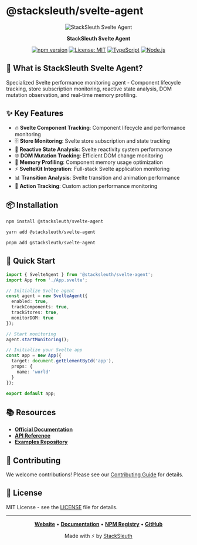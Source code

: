# @stacksleuth/svelte-agent

<div align="center">

![StackSleuth Svelte Agent](https://via.placeholder.com/200x80/4A90E2/FFFFFF?text=Svelte%20Agent)

**StackSleuth Svelte Agent**

[![npm version](https://badge.fury.io/js/%40stacksleuth%2Fsvelte-agent.svg)](https://badge.fury.io/js/%40stacksleuth%2Fsvelte-agent)
[![License: MIT](https://img.shields.io/badge/License-MIT-yellow.svg)](https://opensource.org/licenses/MIT)
[![TypeScript](https://img.shields.io/badge/TypeScript-5.0+-blue.svg)](https://www.typescriptlang.org/)
[![Node.js](https://img.shields.io/badge/Node.js-18.0+-green.svg)](https://nodejs.org/)

</div>

## 🚀 What is StackSleuth Svelte Agent?

Specialized Svelte performance monitoring agent - Component lifecycle tracking, store subscription monitoring, reactive state analysis, DOM mutation observation, and real-time memory profiling.

## ✨ Key Features

- 🔥 **Svelte Component Tracking**: Component lifecycle and performance monitoring
- 🗄️ **Store Monitoring**: Svelte store subscription and state tracking
- 🔄 **Reactive State Analysis**: Svelte reactivity system performance
- 🌐 **DOM Mutation Tracking**: Efficient DOM change monitoring
- 💾 **Memory Profiling**: Component memory usage optimization
- ⚡ **SvelteKit Integration**: Full-stack Svelte application monitoring
- 📊 **Transition Analysis**: Svelte transition and animation performance
- 🎯 **Action Tracking**: Custom action performance monitoring

## 📦 Installation

```bash
npm install @stacksleuth/svelte-agent
```

```bash
yarn add @stacksleuth/svelte-agent
```

```bash
pnpm add @stacksleuth/svelte-agent
```

## 🏁 Quick Start

```typescript
import { SvelteAgent } from '@stacksleuth/svelte-agent';
import App from './App.svelte';

// Initialize Svelte agent
const agent = new SvelteAgent({
  enabled: true,
  trackComponents: true,
  trackStores: true,
  monitorDOM: true
});

// Start monitoring
agent.startMonitoring();

// Initialize your Svelte app
const app = new App({
  target: document.getElementById('app'),
  props: {
    name: 'world'
  }
});

export default app;
```

## 📚 Resources

- **[Official Documentation](https://github.com/Jack-GitHub12/StackSleuth#readme)**
- **[API Reference](https://github.com/Jack-GitHub12/StackSleuth/blob/main/docs/svelte-agent.md)**
- **[Examples Repository](https://github.com/Jack-GitHub12/StackSleuth/tree/main/examples/svelte-agent)**

## 🤝 Contributing

We welcome contributions! Please see our [Contributing Guide](https://github.com/Jack-GitHub12/StackSleuth/blob/main/CONTRIBUTING.md) for details.

## 📄 License

MIT License - see the [LICENSE](https://github.com/Jack-GitHub12/StackSleuth/blob/main/LICENSE) file for details.

---

<div align="center">

**[Website](https://github.com/Jack-GitHub12/StackSleuth)** • 
**[Documentation](https://github.com/Jack-GitHub12/StackSleuth#readme)** • 
**[NPM Registry](https://www.npmjs.com/package/@stacksleuth/svelte-agent)** • 
**[GitHub](https://github.com/Jack-GitHub12/StackSleuth)**

Made with ⚡ by [StackSleuth](https://github.com/Jack-GitHub12/StackSleuth)

</div>